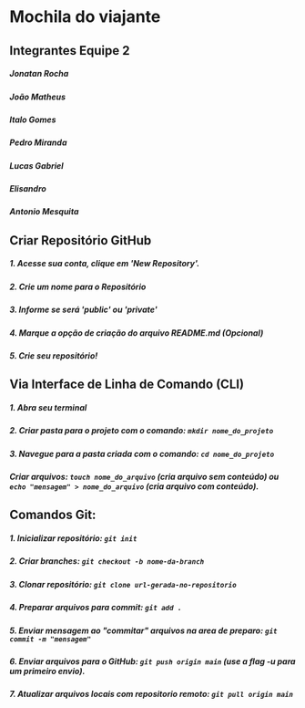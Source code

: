 # **Mochila do viajante**

## Integrantes Equipe 2

##### Jonatan Rocha
##### João Matheus
##### Italo Gomes
##### Pedro Miranda
##### Lucas Gabriel
##### Elisandro 
##### Antonio Mesquita

## **Criar Repositório GitHub**

##### 1. Acesse sua conta, clique em **'New Repository'**.
##### 2. Crie um nome para o Repositório
##### 3. Informe se será **'public'** ou **'private'**
##### 4. Marque a opção de criação do arquivo README.md (Opcional)
##### 5. Crie seu repositório! 

## **Via Interface de Linha de Comando (CLI)**

##### 1. Abra seu terminal
##### 2. Criar pasta para o projeto com o comando: ```mkdir nome_do_projeto``` 
##### 3. Navegue para a pasta criada com o comando: ```cd nome_do_projeto``` 

##### Criar arquivos: ```touch nome_do_arquivo``` (cria arquivo sem conteúdo) ou ```echo "mensagem" > nome_do_arquivo``` (cria arquivo com conteúdo).

## **Comandos Git:**

##### 1. Inicializar repositório: ```git init```
##### 2. Criar branches: ```git checkout -b nome-da-branch``` 
##### 3. Clonar repositório: ```git clone url-gerada-no-repositorio``` 
##### 4. Preparar arquivos para commit: ```git add .```
##### 5. Enviar mensagem ao "commitar" arquivos na area de preparo: ```git commit -m "mensagem"``` 
##### 6. Enviar arquivos para o GitHub: ```git push origin main``` (use a flag -u para um primeiro envio).
##### 7. Atualizar arquivos locais com repositorio remoto: ```git pull origin main``` 
